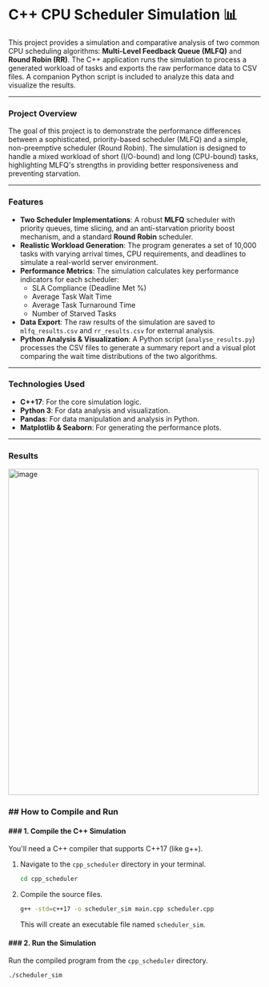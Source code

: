 # C++ CPU Scheduler Simulation 📊

This project provides a simulation and comparative analysis of two common CPU scheduling algorithms: **Multi-Level Feedback Queue (MLFQ)** and **Round Robin (RR)**. The C++ application runs the simulation to process a generated workload of tasks and exports the raw performance data to CSV files. A companion Python script is included to analyze this data and visualize the results.

***

### Project Overview

The goal of this project is to demonstrate the performance differences between a sophisticated, priority-based scheduler (MLFQ) and a simple, non-preemptive scheduler (Round Robin). The simulation is designed to handle a mixed workload of short (I/O-bound) and long (CPU-bound) tasks, highlighting MLFQ's strengths in providing better responsiveness and preventing starvation.

***

### Features

* **Two Scheduler Implementations**: A robust **MLFQ** scheduler with priority queues, time slicing, and an anti-starvation priority boost mechanism, and a standard **Round Robin** scheduler.
* **Realistic Workload Generation**: The program generates a set of 10,000 tasks with varying arrival times, CPU requirements, and deadlines to simulate a real-world server environment.
* **Performance Metrics**: The simulation calculates key performance indicators for each scheduler:
    * SLA Compliance (Deadline Met %)
    * Average Task Wait Time
    * Average Task Turnaround Time
    * Number of Starved Tasks
* **Data Export**: The raw results of the simulation are saved to `mlfq_results.csv` and `rr_results.csv` for external analysis.
* **Python Analysis & Visualization**: A Python script (`analyse_results.py`) processes the CSV files to generate a summary report and a visual plot comparing the wait time distributions of the two algorithms.

***

### Technologies Used

* **C++17**: For the core simulation logic.
* **Python 3**: For data analysis and visualization.
* **Pandas**: For data manipulation and analysis in Python.
* **Matplotlib & Seaborn**: For generating the performance plots.

***
### Results
<img width="500" height="650" alt="image" src="https://github.com/user-attachments/assets/741a88b1-73f4-4747-ad82-fe8434ebb41b" />

### ## How to Compile and Run

#### ### 1. Compile the C++ Simulation

You'll need a C++ compiler that supports C++17 (like g++).

1.  Navigate to the `cpp_scheduler` directory in your terminal.
    ```bash
    cd cpp_scheduler
    ```
2.  Compile the source files.
    ```bash
    g++ -std=c++17 -o scheduler_sim main.cpp scheduler.cpp
    ```
    This will create an executable file named `scheduler_sim`.

#### ### 2. Run the Simulation

Run the compiled program from the `cpp_scheduler` directory.

```bash
./scheduler_sim
